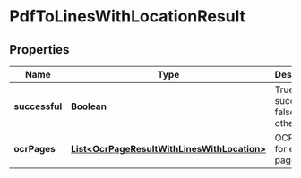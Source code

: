 
# PdfToLinesWithLocationResult

## Properties
Name | Type | Description | Notes
------------ | ------------- | ------------- | -------------
**successful** | **Boolean** | True if successful, false otherwise |  [optional]
**ocrPages** | [**List&lt;OcrPageResultWithLinesWithLocation&gt;**](OcrPageResultWithLinesWithLocation.md) | OCR results for each page |  [optional]



